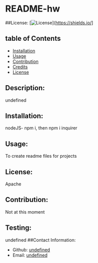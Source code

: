 # README-hw
  ##License:
  [![License](https://img.shields.io/badge/license-Apache-blue.svg)](https://shields.io/]
  ## table of Contents
  - [Installation](#installation)
  - [Usage](#usage)
  - [Contribution](#contribution)
  - [Credits](#Credits)
  - [License](#License)
  
  ## Description:
  undefined
  ## Installation:
  nodeJS- npm i, then npm i inquirer
  ## Usage:
  To create readme files for projects
  ## License:
  Apache
  ## Contribution:
  Not at this moment
  ## Testing:
  undefined
  ##Contact Information:
  - Github: [undefined](https://github.com/undefined)
  - Email: [undefined](mailto:user@example.com)
  